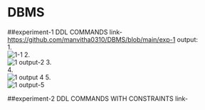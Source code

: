 # DBMS
##experiment-1 DDL COMMANDS link-https://github.com/manvitha0310/DBMS/blob/main/exp-1
output:<br/>
1.<br/>
![1-1](https://user-images.githubusercontent.com/113499774/194109024-0c83c8dc-b5c5-4181-a296-86882ae6c1c1.png)
2.<br/>
![1 output-2](https://user-images.githubusercontent.com/113499774/194109121-0f75713e-cbc7-43a3-9824-24f85ad3f1f1.png)
3.<br/>
4.<br/>
![1 output 4](https://user-images.githubusercontent.com/113499774/194109266-aae715ac-81a1-4c3e-84a0-b77e6395b975.png)
5.<br/>
![1 output-5](https://user-images.githubusercontent.com/113499774/194109312-262c5135-fb2e-482b-b9bc-13b34f3c10c5.png)

##experiment-2 DDL COMMANDS WITH CONSTRAINTS link-
